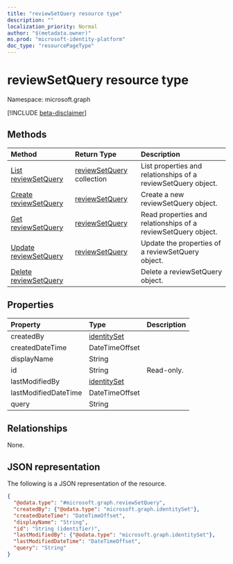 ```yaml
---
title: "reviewSetQuery resource type"
description: ""
localization_priority: Normal
author: "$(metadata.owner)"
ms.prod: "microsoft-identity-platform"
doc_type: "resourcePageType"
---
```


# reviewSetQuery resource type

Namespace: microsoft.graph

[!INCLUDE [beta-disclaimer](../../includes/beta-disclaimer.md)]

## Methods

| Method                                                   | Return Type                                    | Description                                                   |
| :------------------------------------------------------- | :--------------------------------------------- | :------------------------------------------------------------ |
| [List reviewSetQuery](../api/reviewsetquery-list.md)     | [reviewSetQuery](reviewSetQuery.md) collection | List properties and relationships of a reviewSetQuery object. |
| [Create reviewSetQuery](../api/reviewsetquery-create.md) | [reviewSetQuery](reviewSetQuery.md)            | Create a new reviewSetQuery object.                           |
| [Get reviewSetQuery](../api/reviewsetquery-get.md)       | [reviewSetQuery](reviewSetQuery.md)            | Read properties and relationships of a reviewSetQuery object. |
| [Update reviewSetQuery](../api/reviewsetquery-update.md) | [reviewSetQuery](reviewSetQuery.md)            | Update the properties of a reviewSetQuery object.             |
| [Delete reviewSetQuery](../api/reviewsetquery-delete.md) |                                                | Delete a reviewSetQuery object.                               |

## Properties

| Property             | Type                                       | Description |
| :------------------- | :----------------------------------------- | :---------- |
| createdBy            | [identitySet](../resources/identityset.md) |             |
| createdDateTime      | DateTimeOffset                             |             |
| displayName          | String                                     |             |
| id                   | String                                     | Read-only.  |
| lastModifiedBy       | [identitySet](../resources/identityset.md) |             |
| lastModifiedDateTime | DateTimeOffset                             |             |
| query                | String                                     |             |

## Relationships

None.

## JSON representation

The following is a JSON representation of the resource.

<!-- {
  "blockType": "resource",
  "keyProperty": "id",
  "@odata.type": "microsoft.graph.reviewSetQuery",
  "baseType": "microsoft.graph.entity",
  "openType": False
}
-->

```json
{
  "@odata.type": "#microsoft.graph.reviewSetQuery",
  "createdBy": {"@odata.type": "microsoft.graph.identitySet"},
  "createdDateTime": "DateTimeOffset",
  "displayName": "String",
  "id": "String (identifier)",
  "lastModifiedBy": {"@odata.type": "microsoft.graph.identitySet"},
  "lastModifiedDateTime": "DateTimeOffset",
  "query": "String"
}
```
